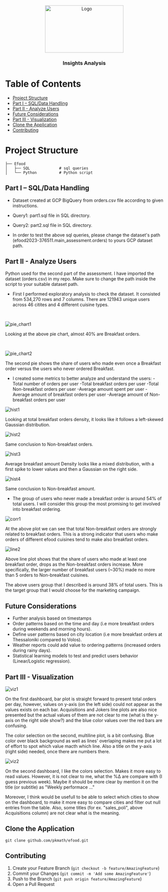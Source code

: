 <br />
<p align="center">
  <a>
    <img src="https://thetotalbusiness.com/wp-content/uploads/2020/11/efood-the-total-business.png" alt="Logo" width="250" height="150">
  </a>
  <h3 align="center">Insights Analysis</h3>
</p>

# Table of Contents

* [Project Structure](#project-structure)
* [Part I – SQL/Data Handling](#part-i--sqldata-handling)
* [Part II - Analyze Users](#part-ii---analyze-users)
* [Future Considerations](#future-considerations)
* [Part III - Visualization](#part-iii---visualization)
* [Clone the Application](#clone-the-application)
* [Contributing](#contributing)





# Project Structure


    ├── Efood                    
    │   ├── SQL             # sql queries 
    │   └── Python          # Python script   

    


## Part I – SQL/Data Handling



* Dataset created at GCP BigQuery from orders.csv file according to given instructions.

* Query1: part1.sql file in SQL directory.

* Query2: part2.sql file in SQL directory.

* In order to test the above sql queries, please change the dataset's path (efood2023-376511.main_assessment.orders) to yours GCP dataset path.


## Part II - Analyze Users

Python used for the second part of the assessment. I have imported the dataset (orders.csv) in my repo. Make sure to change the path inside the script to your suitable dataset path.

* First I performed exploratory analysis to check the dataset. It consisted from 534,270 rows and 7 columns. There are 121943 unique users across 46 citites and 4 different cuisine types. 

<br />

![pie_chart1](https://user-images.githubusercontent.com/36280746/216691126-ed675005-e0eb-4468-b0ee-e2d797c14311.png)

Looking at the above pie chart, almost 40% are Breakfast orders.

<br />

![pie_chart2](https://user-images.githubusercontent.com/36280746/216691422-e77261a8-e529-415b-9caa-8634669df3f4.png)

The second pie shows the share of users who made even once a Breakfast order versus the users who never ordered Breakfast.

* I created some metrics to better analyze and understand the users:
-Total number of orders per user
-Total breakfast orders per user
-Total Non-breakfast orders per user
-Average amount spent per user 
-Average amount of breakfast orders per user
-Average amount of Non-breakfast orders per user

![hist1](https://user-images.githubusercontent.com/36280746/216692327-c7ba7934-af32-47a8-a744-fce8a1349fa1.png)

Looking at total breakfast orders density, it looks like it follows a left-skewed Gaussian distribution.

![hist2](https://user-images.githubusercontent.com/36280746/216693301-9138051f-56ad-4a1b-9d47-4b0247c9deec.png)

Same conclusion to Non-breakfast orders.

![hist3](https://user-images.githubusercontent.com/36280746/216693717-9c44963e-04db-4149-ade8-231de3a95091.png)

Average breakfast amount Density looks like a mixed distribution, with a first spike to lower values and then a Gaussian on the right side.


![hist4](https://user-images.githubusercontent.com/36280746/216694214-e8bd1ef9-a16b-47fe-90af-4904dba30468.png)

Same conclusion to Non-breakfast amount.


* The group of users who never made a breakfast order is around 54% of total users. I will consider this group the most promising to get involved into breakfast ordering.


![corr1](https://user-images.githubusercontent.com/36280746/216695030-b0a7d415-230f-4093-b6a9-d95cdfa33f8e.png)

At the above plot we can see that total Non-breakfast orders are strongly related to breakfast orders.
This is a strong indicator that users who make orders of different efood cuisines tend to make also breakfast orders.


![line2](https://user-images.githubusercontent.com/36280746/216697224-6fb77ded-2f1e-4274-8102-4ef6da1d0936.png)

Above line plot shows that the share of users who made at least one breakfast order, drops as the Non-breakfast orders increase.
More specifically, the larger number of breakfast users (~30%) made no more than 5 orders to Non-breakfast cuisines.

The above users group that I described is around 38% of total users. This is the target group that I would choose for the marketing campaign. 


## Future Considerations

* Further analysis based on timestamps 
* Order patterns based on the time and day (i.e more breakfast orders during weekends and morning hours).
* Define user patterns based on city location (i.e more breakfast orders at Thessaloniki compared to Volos).
* Weather reports could add value to ordering patterns (increased orders during rainy days).
* Statistical learning models to test and predict users behavior (Linear/Logistic regression).


## Part III - Visualization

![viz1](https://user-images.githubusercontent.com/36280746/216702320-0add1981-df24-42df-90f1-1e46e980ae44.png)

On the first dashboard, bar plot is straight forward to present total orders per day,
however, values on y-axis (on the left side) could not appear as the values exists on each bar. Acquisitions and Jokers line plots are also 
nice presented but the actual values of them are not clear to me (what is the y-axis on the right side show?) and the blue color values over the red 
bars are confusing.

The color selection on the second, multiline plot, is a bit confusing. Blue color over black background as well as lines' overlaping
makes me put a lot of effort to spot which value macth which line. Also a title on the y-axis (right side) needed, once there are numbers there.


![viz2](https://user-images.githubusercontent.com/36280746/216702546-bbfeda23-6265-4d01-83c7-1fa5c9ff9542.png)



On the second dashboard, I like the colors selection. Makes it more easy to read values. However, it is not clear to me, what the %Δ are compare with 
(I guess previous week). Maybe it should be more clear by mention it on the title (or subtitle) as "Weekly performace ..."

Moreover, I think would be usefull to be able to select which cities to show on the dashboard, to make it more easy to compare cities and filter out
null entries from the table. 
Also, some titles (for ex. "sales_poli", above Acquisitions column) are not clear what is the meaning.
## Clone the Application

``
git clone github.com/pkmath/efood.git
``


## Contributing

1. Create your Feature Branch (`git checkout -b feature/AmazingFeature`)
3. Commit your Changes (`git commit -m 'Add some AmazingFeature'`)
4. Push to the Branch (`git push origin feature/AmazingFeature`)
5. Open a Pull Request
